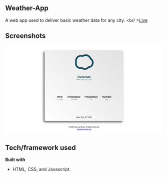 
## Weather-App
A web app used to deliver basic weather data for any city.
<br/ >[Live](https://weather-app-dmc.herokuapp.com)

## Screenshots
![Image of App](public/Screenshot_1.png)

## Tech/framework used

<b>Built with</b>
- HTML, CSS, and Javascript.

